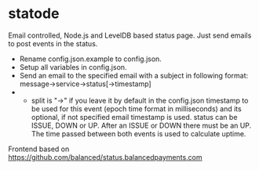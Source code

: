 statode
==================

Email controlled, Node.js and LevelDB based status page.
Just send emails to post events in the status.

* Rename config.json.example to config.json.
* Setup all variables in config.json.
* Send an email to the specified email with a subject in following format: message->service->status[->timestamp]
* * split is "->" if you leave it by default in the config.json
  timestamp to be used for this event (epoch time format in milliseconds) and its optional, if not specified email timestamp is used.
  status can be ISSUE, DOWN or UP. After an ISSUE or DOWN there must be an UP. The time passed between both events is used to calculate uptime.

Frontend based on https://github.com/balanced/status.balancedpayments.com
